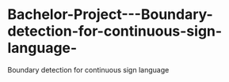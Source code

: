 # Bachelor-Project---Boundary-detection-for-continuous-sign-language-
Boundary detection for continuous sign language 
